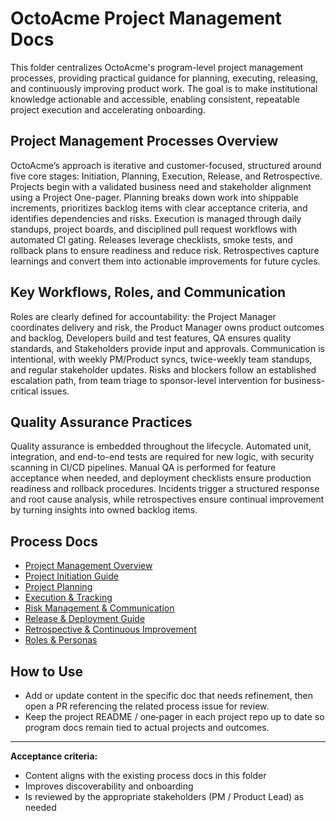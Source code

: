 # OctoAcme Project Management Docs

This folder centralizes OctoAcme's program-level project management processes, providing practical guidance for planning, executing, releasing, and continuously improving product work. The goal is to make institutional knowledge actionable and accessible, enabling consistent, repeatable project execution and accelerating onboarding.

## Project Management Processes Overview

OctoAcme’s approach is iterative and customer-focused, structured around five core stages: Initiation, Planning, Execution, Release, and Retrospective. Projects begin with a validated business need and stakeholder alignment using a Project One-pager. Planning breaks down work into shippable increments, prioritizes backlog items with clear acceptance criteria, and identifies dependencies and risks. Execution is managed through daily standups, project boards, and disciplined pull request workflows with automated CI gating. Releases leverage checklists, smoke tests, and rollback plans to ensure readiness and reduce risk. Retrospectives capture learnings and convert them into actionable improvements for future cycles.

## Key Workflows, Roles, and Communication

Roles are clearly defined for accountability: the Project Manager coordinates delivery and risk, the Product Manager owns product outcomes and backlog, Developers build and test features, QA ensures quality standards, and Stakeholders provide input and approvals. Communication is intentional, with weekly PM/Product syncs, twice-weekly team standups, and regular stakeholder updates. Risks and blockers follow an established escalation path, from team triage to sponsor-level intervention for business-critical issues.

## Quality Assurance Practices

Quality assurance is embedded throughout the lifecycle. Automated unit, integration, and end-to-end tests are required for new logic, with security scanning in CI/CD pipelines. Manual QA is performed for feature acceptance when needed, and deployment checklists ensure production readiness and rollback procedures. Incidents trigger a structured response and root cause analysis, while retrospectives ensure continual improvement by turning insights into owned backlog items.

## Process Docs

- [Project Management Overview](octoacme-project-management-overview.md)
- [Project Initiation Guide](octoacme-project-initiation.md)
- [Project Planning](octoacme-project-planning.md)
- [Execution & Tracking](octoacme-execution-and-tracking.md)
- [Risk Management & Communication](octoacme-risks-and-communication.md)
- [Release & Deployment Guide](octoacme-release-and-deployment.md)
- [Retrospective & Continuous Improvement](octoacme-retrospective-and-continuous-improvement.md)
- [Roles & Personas](octoacme-roles-and-personas.md)

## How to Use

- Add or update content in the specific doc that needs refinement, then open a PR referencing the related process issue for review.
- Keep the project README / one‑pager in each project repo up to date so program docs remain tied to actual projects and outcomes.

---

**Acceptance criteria:**
- Content aligns with the existing process docs in this folder
- Improves discoverability and onboarding
- Is reviewed by the appropriate stakeholders (PM / Product Lead) as needed
